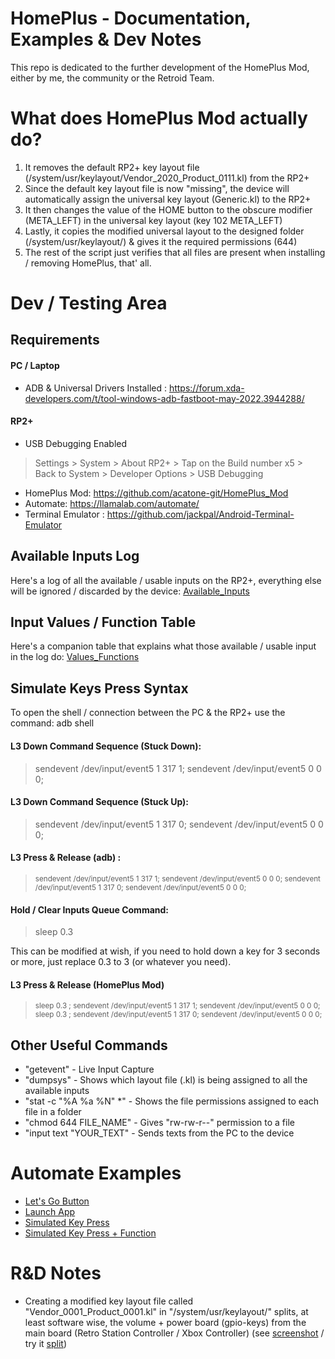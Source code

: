 # HomePlus - Documentation, Examples & Dev Notes

This repo is dedicated to the further development of the HomePlus Mod, either by me, the community or the Retroid Team.

# What does HomePlus Mod actually do?

1) It removes the default RP2+ key layout file (/system/usr/keylayout/Vendor_2020_Product_0111.kl) from the RP2+ 
2) Since the default key layout file is now "missing", the device will automatically assign the universal key layout (Generic.kl) to the RP2+
3) It then changes the value of the HOME button to the obscure modifier (META_LEFT) in the universal key layout (key 102 META_LEFT)
4) Lastly, it copies the modified universal layout to the designed folder (/system/usr/keylayout/) & gives it the required permissions (644)
5) The rest of the script just verifies that all files are present when installing / removing HomePlus, that' all.

# Dev / Testing Area

## Requirements

#### PC / Laptop 

- ADB & Universal Drivers Installed : https://forum.xda-developers.com/t/tool-windows-adb-fastboot-may-2022.3944288/ 

#### RP2+

- USB Debugging Enabled 
> Settings > System > About RP2+ > Tap on the Build number x5 > Back to System > Developer Options > USB Debugging
- HomePlus Mod: https://github.com/acatone-git/HomePlus_Mod
- Automate: https://llamalab.com/automate/
- Terminal Emulator : https://github.com/jackpal/Android-Terminal-Emulator

## Available Inputs Log

Here's a log of all the available / usable inputs on the RP2+, everything else will be ignored / discarded by the device: [Available_Inputs]()

## Input Values / Function Table

Here's a companion table that explains what those available / usable input in the log do: [Values_Functions]()

## Simulate Keys Press Syntax

To open the shell / connection between the PC & the RP2+ use the command: adb shell

#### L3 Down Command Sequence (Stuck Down):

> sendevent /dev/input/event5 1 317 1; sendevent /dev/input/event5 0 0 0;

#### L3 Down Command Sequence (Stuck Up):

> sendevent /dev/input/event5 1 317 0; sendevent /dev/input/event5 0 0 0;

#### L3 Press & Release (adb) :

> <sub>sendevent /dev/input/event5 1 317 1; sendevent /dev/input/event5 0 0 0; sendevent /dev/input/event5 1 317 0; sendevent /dev/input/event5 0 0 0;</sub>

#### Hold / Clear Inputs Queue Command:

> sleep 0.3 

This can be modified at wish, if you need to hold down a key for 3 seconds or more, just replace 0.3 to 3 (or whatever you need).

#### L3 Press & Release (HomePlus Mod)

> <sub> sleep 0.3 ; sendevent /dev/input/event5 1 317 1; sendevent /dev/input/event5 0 0 0;  sleep 0.3 ; sendevent /dev/input/event5 1 317 0; sendevent /dev/input/event5 0 0 0;</sub>

## Other Useful Commands

- "getevent" - Live Input Capture
- "dumpsys" - Shows which layout file (.kl) is being assigned to all the available inputs
- "stat -c "%A %a %N" *" - Shows the file permissions assigned to each file in a folder
- "chmod 644 FILE_NAME" - Gives "rw-rw-r--" permission to a file
- "input text "YOUR_TEXT" - Sends texts from the PC to the device

# Automate Examples 

- [Let's Go Button]()
- [Launch App]()
- [Simulated Key Press]()
- [Simulated Key Press + Function]()

# R&D Notes

- Creating a modified key layout file called "Vendor_0001_Product_0001.kl" in "/system/usr/keylayout/" splits, at least software wise, the volume + power board (gpio-keys) from the main board (Retro Station Controller / Xbox Controller) (see [screenshot](https://github.com/acatone-git/HomePlus_Dev/blob/main/Split/split.png) / try it [split]())

